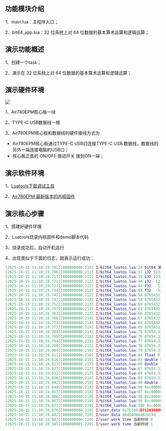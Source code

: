 ## 功能模块介绍

1、main.lua：主程序入口；

2、bit64_app.lua：32 位系统上对 64 位数据的基本算术运算和逻辑运算；

## 演示功能概述

1、创建一个task；

2、演示在 32 位系统上对 64 位数据的基本算术运算和逻辑运算；


## 演示硬件环境

![](https://docs.openluat.com/air780epm/luatos/common/hwenv/image/Air780EPM2.png)

1、Air780EPM核心板一块

2、TYPE-C USB数据线一根

3、Air780EPM核心板和数据线的硬件接线方式为

- Air780EPM核心板通过TYPE-C USB口连接TYPE-C USB 数据线，数据线的另外一端连接电脑的USB口；
- 核心板正面的 ON/OFF 拨动开关 拨到ON一端；


## 演示软件环境

1、[Luatools下载调试工具](https://docs.openluat.com/air780epm/luatos/common/download/)

2、[Air780EPM 最新版本的内核固件](https://docs.openluat.com/air780epm/luatos/firmware/version/)


## 演示核心步骤

1、搭建好硬件环境

2、Luatools烧录内核固件和demo脚本代码

3、烧录成功后，自动开机运行

4、出现类似于下面的日志，就表示运行成功：

``` lua
[2025-10-15 11:10:19.702][000000000.210] I/bit64_luatos.lua:24 bit64 演示
[2025-10-15 11:10:19.706][000000000.211] I/bit64_luatos.lua:31 i32 123456 0x1e240
[2025-10-15 11:10:19.713][000000000.211] I/bit64_luatos.lua:36 i32 12345678 0xbc614e
[2025-10-15 11:10:19.721][000000000.211] I/bit64_luatos.lua:40 i32 -12345678 0xff439eb2
[2025-10-15 11:10:19.727][000000000.212] I/bit64_luatos.lua:44 f32   12.3423   12.3423
[2025-10-15 11:10:19.734][000000000.212] I/bit64_luatos.lua:48 f32  -12.3423  -12.3423
[2025-10-15 11:10:19.742][000000000.212] I/bit64_luatos.lua:58 87654321+12345678= 99999999
[2025-10-15 11:10:19.747][000000000.213] I/bit64_luatos.lua:59 87654321-12345678= 75308643
[2025-10-15 11:10:19.752][000000000.213] I/bit64_luatos.lua:60 87654321*12345678= 1082152022374638
[2025-10-15 11:10:19.757][000000000.213] I/bit64_luatos.lua:61 87654321/12345678= 7
[2025-10-15 11:10:19.763][000000000.213] I/bit64_luatos.lua:66 87654321+1234567= 88888888
[2025-10-15 11:10:19.768][000000000.214] I/bit64_luatos.lua:67 87654321-1234567= 86419754
[2025-10-15 11:10:19.773][000000000.214] I/bit64_luatos.lua:68 87654321*1234567= 108215132114007
[2025-10-15 11:10:19.777][000000000.214] I/bit64_luatos.lua:69 87654321/1234567= 71
[2025-10-15 11:10:19.784][000000000.214] I/bit64_luatos.lua:75 87654.326+12345=   99999.3
[2025-10-15 11:10:19.789][000000000.215] I/bit64_luatos.lua:76 87654.326+12345= 99999.328125
[2025-10-15 11:10:19.794][000000000.215] I/bit64_luatos.lua:77 87654.326-12345= 75309.328125
[2025-10-15 11:10:19.799][000000000.215] I/bit64_luatos.lua:78 87654.326*12345= 1.082093e+09
[2025-10-15 11:10:19.804][000000000.216] I/bit64_luatos.lua:79 87654.326/12345= 7.100391
[2025-10-15 11:10:19.811][000000000.216] I/bit64_luatos.lua:84 float 87654.32+12345.67=  100000.0
[2025-10-15 11:10:19.816][000000000.216] I/bit64_luatos.lua:85 double 87654.32+12345.67= 99999.990234
[2025-10-15 11:10:19.823][000000000.217] I/bit64_luatos.lua:86 double to float 87654.32+12345.67=  100000.0
[2025-10-15 11:10:19.827][000000000.217] I/bit64_luatos.lua:87 87654.32-12345.67= 75308.650391
[2025-10-15 11:10:19.832][000000000.217] I/bit64_luatos.lua:88 87654.32*12345.67= 1.082151e+09
[2025-10-15 11:10:19.836][000000000.218] I/bit64_luatos.lua:89 87654.32/12345.67= 7.100005
[2025-10-15 11:10:19.842][000000000.218] I/bit64_luatos.lua:90 double to int64 87654.32/12345.67= 7
[2025-10-15 11:10:19.849][000000000.218] I/bit64_luatos.lua:96 0xc0000000 << 8 = 0xc000000000
[2025-10-15 11:10:19.853][000000000.218] I/bit64_luatos.lua:97 0xc000000000+2= 0xc000000002
[2025-10-15 11:10:19.860][000000000.219] I/bit64_luatos.lua:98 0xc000000000-2= 0xbffffffffe
[2025-10-15 11:10:19.867][000000000.219] I/bit64_luatos.lua:99 0xc000000000*2= 0x18000000000
[2025-10-15 11:10:19.871][000000000.219] I/bit64_luatos.lua:100 0xc000000000/2= 0x6000000000
[2025-10-15 11:10:19.876][000000000.219] I/user.data 827E1601D711030000 18
[2025-10-15 11:10:19.882][000000000.220] I/user.data 864040064024194
[2025-10-15 11:10:19.887][000000000.220] I/user.work time 当前时间 0
[2025-10-15 11:10:20.345][000000001.220] I/user.work time 当前时间 1
```
